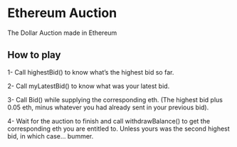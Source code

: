 # Ethereum Auction
The Dollar Auction made in Ethereum

## How to play

1- Call highestBid() to know what’s the highest bid so far.

2- Call myLatestBid() to know what was your latest bid.

3- Call Bid() while supplying the corresponding eth. (The highest bid plus 0.05 eth, minus whatever you had already sent in your previous bid).

4- Wait for the auction to finish and call withdrawBalance() to get the corresponding eth you are entitled to. Unless yours was the second highest bid, in which case… bummer.
